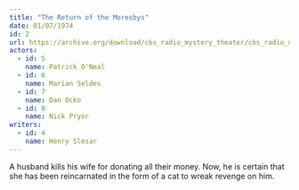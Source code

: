 ```yaml
---
title: "The Return of the Moresbys"
date: 01/07/1974
id: 2
url: https://archive.org/download/cbs_radio_mystery_theater/cbs_radio_mystery_theater-0001-0050.zip/cbs_radio_mystery_theater-0001-0050%2Fcbsrmt_0002_return_of_the_moresbys.mp3
actors:  
  - id: 5
    name: Patrick O'Neal  
  - id: 6
    name: Marian Seldes  
  - id: 7
    name: Dan Ocko  
  - id: 8
    name: Nick Pryor
writers:  
  - id: 4
    name: Henry Slesar
---
```

A husband kills his wife for donating all their money. Now, he is certain that she has been reincarnated in the form of a cat to wreak revenge on him.